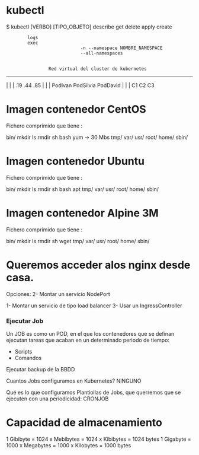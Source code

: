 # kubectl 

$ kubectl [VERBO] [TIPO_OBJETO] <args>
            describe
            get
            delete
            apply
            create
            
            
            
            logs
            exec
                                -n --namespace NOMBRE_NAMESPACE
                                --all-namespaces
                                
                                
                    Red virtual del cluster de kubernetes
-------------------------------------------------------------------------------
|               |               |
.19             .44             .85
|               |               |
PodIvan         PodSilvia       PodDavid
|               |               |
C1              C2              C3


# Imagen contenedor CentOS

Fichero comprimido que tiene :

bin/
    mkdir
    ls
    rmdir
    sh
    bash
    yum -> 30 Mbs
tmp/
var/
usr/
root/
home/
sbin/

# Imagen contenedor Ubuntu

Fichero comprimido que tiene :

bin/
    mkdir
    ls
    rmdir
    sh
    bash
    apt
tmp/
var/
usr/
root/
home/
sbin/

# Imagen contenedor Alpine 3M 

Fichero comprimido que tiene :

bin/
    mkdir
    ls
    rmdir
    sh
    wget
tmp/
var/
usr/
root/
home/
sbin/
    
# Queremos acceder alos nginx desde casa.

Opciones:
2- Montar un servicio NodePort

1- Montar un servicio de tipo load balancer
3- Usar un IngressController

### Ejecutar  Job

Un JOB es como un POD, en el que los contenedores que se definan ejecutan tareas que acaban en un determinado periodo de tiempo:
- Scripts
- Comandos

Ejecutar backup de la BBDD

Cuantos Jobs configuramos en Kubernetes? NINGUNO

Qué es lo que configuramos Plantiollas de Jobs, que querremos que se ejecuten con una periodicidad: CRONJOB

# Capacidad de almacenamiento

1 Gibibyte = 1024 x Mebibytes = 1024 x Kibibytes = 1024 bytes
1 Gigabyte = 1000 x Megabytes = 1000 x Kilobytes = 1000 bytes
